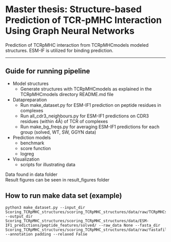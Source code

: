 # Master thesis: Structure-based Prediction of TCR-pMHC Interaction Using Graph Neural Networks
Prediction of TCRpMHC interaction from TCRpMHCmodels modeled structures. ESM-IF is utilized for binding prediction.

------------

Guide for running pipeline 
------------
- Model structures 
    + Generate structures with TCRpMHCmodels as explained in the TCRpMHCmodels directory README.md file 
- Datapreparation
    + Run make_dataset.py for ESM-IF1 prediction on peptide residues in complexes 
    + Run all_cdr3_neighbours.py for ESM-IF1 predictions on CDR3 residues (within 4Å) of TCR of complexes
    + Run make_bg_freqs.py for averaging ESM-IF1 predictions for each group (solved, WT, SW, GGYN data) 
- Prediction models
    + benchmark 
    + score function 
    + logreg 
- Visualization
    + scripts for illustrating data 

Data found in data folder \
Result figures can be seen in result_figures folder 

How to run make data set (example)
------------
    python3 make_dataset.py --input_dir Scoring_TCRpMHC_structures/scoring_TCRpMHC_structures/data/raw/TCRpMHCstructures/solved/ --output_dir Scoring_TCRpMHC_structures/scoring_TCRpMHC_structures/data/ESM-IF1_predictions/peptide_features/solved/ --raw_data None --fasta_dir Scoring_TCRpMHC_structures/scoring_TCRpMHC_structures/data/raw/fastafiles/solved_WT/ --annotation padding --relaxed False
